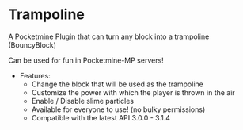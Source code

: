 # Trampoline
A Pocketmine Plugin that can turn any block into a trampoline (BouncyBlock)

Can be used for fun in Pocketmine-MP servers!
	
- Features:
  - Change the block that will be used as the trampoline
  - Customize the power with which the player is thrown in the air
  - Enable / Disable slime particles
  - Available for everyone to use! (no bulky permissions)
  - Compatible with the latest API 3.0.0 - 3.1.4
